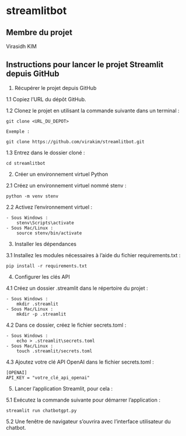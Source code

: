 # streamlitbot
## Membre du projet
Virasidh KIM

## Instructions pour lancer le projet Streamlit depuis GitHub

1. Récupérer le projet depuis GitHub

1.1 Copiez l’URL du dépôt GitHub.

1.2 Clonez le projet en utilisant la commande suivante dans un terminal :

    git clone <URL_DU_DEPOT>
    
    Exemple :

    git clone https://github.com/virakim/streamlitbot.git

1.3 Entrez dans le dossier cloné :

    cd streamlitbot

2. Créer un environnement virtuel Python

2.1 Créez un environnement virtuel nommé stenv :

    python -m venv stenv

2.2 Activez l’environnement virtuel :
    
    - Sous Windows :
        stenv\Scripts\activate
    - Sous Mac/Linux :
        source stenv/bin/activate

3. Installer les dépendances

3.1 Installez les modules nécessaires à l’aide du fichier requirements.txt :

    pip install -r requirements.txt

4. Configurer les clés API

4.1 Créez un dossier .streamlit dans le répertoire du projet :

    - Sous Windows :
        mkdir .streamlit
    - Sous Mac/Linux :
        mkdir -p .streamlit

4.2 Dans ce dossier, créez le fichier secrets.toml :

    - Sous Windows :
        echo > .streamlit\secrets.toml
    - Sous Mac/Linux :
        touch .streamlit/secrets.toml

4.3 Ajoutez votre clé API OpenAI dans le fichier secrets.toml :

    [OPENAI]
    API_KEY = "votre_clé_api_openai"

5. Lancer l’application Streamlit, pour cela :

5.1 Exécutez la commande suivante pour démarrer l’application :

    streamlit run chatbotgpt.py

5.2 Une fenêtre de navigateur s’ouvrira avec l’interface utilisateur du chatbot.
